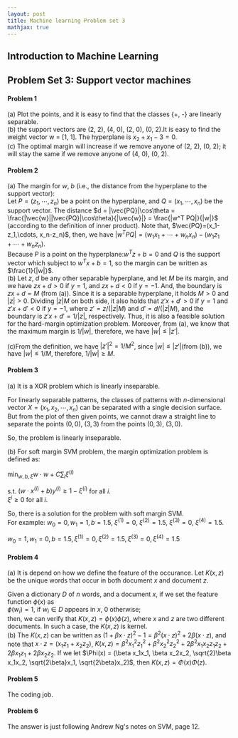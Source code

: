 ```yaml
---
layout: post
title: Machine learning Problem set 3
mathjax: true
---
```


## Introduction to Machine Learning

## Problem Set 3: Support vector machines

#### Problem 1
(a) Plot the points, and it is easy to find that the classes {+, -} are linearly separable.  
(b) the support vectors are (2, 2), (4, 0), (2, 0), (0, 2).It is easy to find the weight vector w = [1, 1]. The hyperplane is $x_2 + x_1 - 3 = 0$.   
(c) The optimal margin will increase if we remove anyone of (2, 2), (0, 2); it will stay the same if we remove anyone of (4, 0), (0, 2).

#### Problem 2
(a) The margin for $w$, $b$ (i.e., the distance from the hyperplane to the support vector):  
Let $P = (z_1,\cdots, z_n)$ be a point on the hyperplane, and $Q = (x_1,\cdots,x_n)$ be the support vector. The distance $d = |\vec{PQ}|\cos\theta = \frac{|\vec{w}||\vec{PQ}|\cos\theta}{|\vec{w}|} = \frac{|w^T PQ|}{|w|}$ (according to the definition of inner product). Note that, $\vec{PQ}=(x_1-z_1,\cdots, x_n-z_n)$, then, we have $|w^TPQ| = (w_1x_1+\cdots+w_nx_n) - (w_1z_1 + \cdots + w_nz_n)$.  
Because $P$ is a point on the hyperplane:$w^Tz+b=0$ and $Q$ is the support vector which subject to $w^Tx + b = 1$, so the margin can be written as $\frac{1}{|w|}$.  
(b) Let $z$, $d$ be any other separable hyperplane, and let $M$ be its margin, and we have $zx + d > 0$ if $y = 1$, and $zx+d<0$ if $y = -1$. And, the boundary is $zx + d = M$ (from (a)). Since it is a separable hyperplane, it holds $M > 0$ and $|z| > 0$. Dividing $|z|M$ on both side, it also holds that $z'x + d' > 0$ if $y = 1$ and $z'x + d' < 0$ if $y = -1$, where $z' = z/(|z|M)$ and $d' = d/(|z|M)$, and the boundary is $z'x + d' = 1/|z|$, respectively. Thus, it is also a feasible solution for the hard-margin optimization problem. Moreover, from (a), we know that the maximum margin is $1/|w|$, therefore, we have $|w|\leq|z'|$.


(c)From the definition, we have $|z'|^2 = 1/M^2$, since $|w|\leq |z'|$(from (b)), we have $|w|\leq1/M$, therefore, $1/|w|\geq M$.


#### Problem 3
(a) It is a XOR problem which is linearly inseparable.

For linearly separable patterns, the classes of patterns with $n$-dimensional vector $X=(x_1, x_2, \cdots, x_n)$ can be separated with a single decision surface. But from the plot of then given points, we cannot draw a straight line to separate the points $(0, 0)$, $(3, 3)$ from the points $(0, 3)$, $(3, 0)$.

So, the problem is linearly inseparable.

(b) For soft margin SVM problem, the margin optimization problem is defined as:  

$\min_{w, b, \xi} w\cdot w + C\sum_i\xi^{(i)}$

s.t. $(w\cdot x^{(i)} + b)y^{(i)}\geq 1 - \xi^{(i)}$ for all $i$.  
$\xi^{i}\geq 0$ for all $i$.  

So, there is a solution for the problem with soft margin SVM.  
For example:
$w_0 = 0, w_1 = 1, b = 1.5$, $\xi^{(1)} = 0$, $\xi^{(2)} = 1.5$, $\xi^{(3)} = 0$, $\xi^{(4)}=1.5$.

$w_0 = 1, w_1 = 0, b = 1.5, \xi^{(1)} = 0, \xi^{(2)} = 1.5, \xi^{(3)} = 0, \xi^{(4)} = 1.5$

#### Problem 4
(a) It is depend on how we define the feature of the occurance. Let $K(x, z)$ be the unique words that occur in both document $x$ and document $z$.

Given a dictionary $D$ of $n$ words, and a document $x$, if we set the feature function $\phi(x)$ as  
$\phi(w_i) = 1$, if $w_i\in D$ appears in $x$, 0 otherwise;  
then, we can verify that $K(x, z) =\phi(x)\phi(z)$, where $x$ and $z$ are two different documents. In such a case, the $K(x, z)$ is kernel.  
(b) The $K(x,z)$ can be written as $(1+\beta x\cdot z)^2 - 1 = \beta^2(x\cdot z)^2 + 2\beta (x\cdot z)$, and note that $x\cdot z = (x_1z_1 + x_2z_2)$, $K(x, z) = \beta^2x_1^2z_1^2 + \beta^2 x_2^2z_2^2 + 2\beta^2 x_1x_2z_1z_2 + 2\beta x_1z_1 + 2\beta x_2z_2$. If we let $\Phi(x) = (\beta x_1x_1, \beta x_2x_2, \sqrt{2}\beta x_1x_2, \sqrt{2\beta}x_1, \sqrt{2\beta}x_2)$, then $K(x,z) = \Phi(x)\Phi(z)$.  

#### Problem 5
The coding job.

#### Problem 6
The answer is just following Andrew Ng's notes on SVM, page 12.
